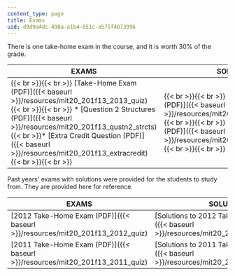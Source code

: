 ```yaml
---
content_type: page
title: Exams
uid: d9d9a4dc-498a-a1b4-051c-a575f4073996
---
```


There is one take-home exam in the course, and it is worth 30% of the grade.

| EXAMS | SOLUTIONS |
| --- | --- |
|  {{< br >}}{{< br >}} [Take-Home Exam (PDF)]({{< baseurl >}}/resources/mit20_201f13_2013_quiz) {{< br >}}{{< br >}} *   [Question 2 Structures (PDF)]({{< baseurl >}}/resources/mit20_201f13_qustn2_strcts){{< br >}}*   [Extra Credit Question (PDF)]({{< baseurl >}}/resources/mit20_201f13_extracredit) {{< br >}}{{< br >}}  |  {{< br >}}{{< br >}} [Solutions to Question 2 (PDF)]({{< baseurl >}}/resources/mit20_201f13_soluqueston2) {{< br >}}{{< br >}} [Solutions to Question 3 (PDF)]({{< baseurl >}}/resources/mit20_201f13_soluqueston3) {{< br >}}{{< br >}}  

Past years' exams with solutions were provided for the students to study from. They are provided here for reference.

| EXAMS | SOLUTIONS |
| --- | --- |
| [2012 Take-Home Exam (PDF)]({{< baseurl >}}/resources/mit20_201f13_2012_quiz) | [Solutions to 2012 Take-Home Exam (PDF)]({{< baseurl >}}/resources/mit20_201f13_2012solutions) |
| [2011 Take-Home Exam (PDF)]({{< baseurl >}}/resources/mit20_201f13_2011_quiz) | [Solutions to 2011 Take-Home Exam (PDF)]({{< baseurl >}}/resources/mit20_201f13_2011solutions)